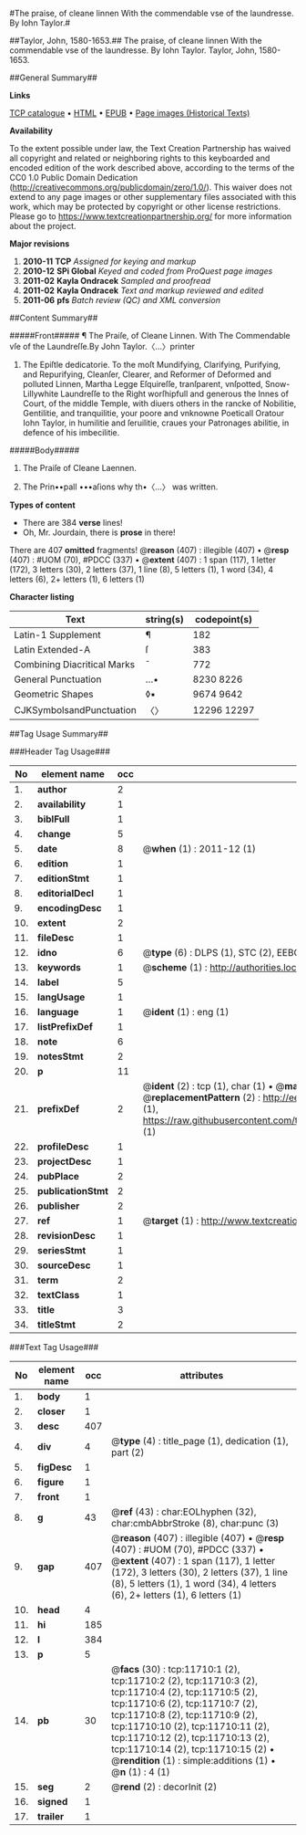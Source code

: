 #The praise, of cleane linnen With the commendable vse of the laundresse. By Iohn Taylor.#

##Taylor, John, 1580-1653.##
The praise, of cleane linnen With the commendable vse of the laundresse. By Iohn Taylor.
Taylor, John, 1580-1653.

##General Summary##

**Links**

[TCP catalogue](http://www.ota.ox.ac.uk/tcp/)  • 
[HTML](http://tei.it.ox.ac.uk/tcp/Texts-HTML/free/A13/A13488.html)  • 
[EPUB](http://tei.it.ox.ac.uk/tcp/Texts-EPUB/free/A13/A13488.epub) • 
[Page images (Historical Texts)](https://historicaltexts.jisc.ac.uk/eebo-99846723e)

**Availability**

To the extent possible under law, the Text Creation Partnership has waived all copyright and related or neighboring rights to this keyboarded and encoded edition of the work described above, according to the terms of the CC0 1.0 Public Domain Dedication (http://creativecommons.org/publicdomain/zero/1.0/). This waiver does not extend to any page images or other supplementary files associated with this work, which may be protected by copyright or other license restrictions. Please go to https://www.textcreationpartnership.org/ for more information about the project.

**Major revisions**

1. __2010-11__ __TCP__ *Assigned for keying and markup*
1. __2010-12__ __SPi Global__ *Keyed and coded from ProQuest page images*
1. __2011-02__ __Kayla Ondracek__ *Sampled and proofread*
1. __2011-02__ __Kayla Ondracek__ *Text and markup reviewed and edited*
1. __2011-06__ __pfs__ *Batch review (QC) and XML conversion*

##Content Summary##

#####Front#####
¶ The Praiſe, of Cleane Linnen. With The Commendable vſe of the Laundreſſe.By John Taylor.〈…〉printer
1. The Epiſtle dedicatorie. To the moſt Mundifying, Clarifying, Purifying, and Repurifying, Cleanſer, Clearer, and Reformer of Deformed and polluted Linnen, Martha Legge Eſquireſſe, tranſparent, vnſpotted, Snow-Lillywhite Laundreſſe to the Right worſhipfull and generous the Innes of Court, of the middle Temple, with diuers others in the rancke of Nobilitie, Gentilitie, and tranquilitie, your poore and vnknowne Poeticall Oratour Iohn Taylor, in humilitie and ſeruilitie, craues your Patronages abilitie, in defence of his imbecilitie.

#####Body#####

1. The Praiſe of Cleane Laennen.

1. The Prin••pall •••aſions why th•〈…〉 was written.

**Types of content**

  * There are 384 **verse** lines!
  * Oh, Mr. Jourdain, there is **prose** in there!

There are 407 **omitted** fragments! 
 @__reason__ (407) : illegible (407)  •  @__resp__ (407) : #UOM (70), #PDCC (337)  •  @__extent__ (407) : 1 span (117), 1 letter (172), 3 letters (30), 2 letters (37), 1 line (8), 5 letters (1), 1 word (34), 4 letters (6), 2+ letters (1), 6 letters (1)

**Character listing**


|Text|string(s)|codepoint(s)|
|---|---|---|
|Latin-1 Supplement|¶|182|
|Latin Extended-A|ſ|383|
|Combining             Diacritical Marks|̄|772|
|General Punctuation|…•|8230 8226|
|Geometric Shapes|◊▪|9674 9642|
|CJKSymbolsandPunctuation|〈〉|12296 12297|

##Tag Usage Summary##

###Header Tag Usage###

|No|element name|occ|attributes|
|---|---|---|---|
|1.|__author__|2||
|2.|__availability__|1||
|3.|__biblFull__|1||
|4.|__change__|5||
|5.|__date__|8| @__when__ (1) : 2011-12 (1)|
|6.|__edition__|1||
|7.|__editionStmt__|1||
|8.|__editorialDecl__|1||
|9.|__encodingDesc__|1||
|10.|__extent__|2||
|11.|__fileDesc__|1||
|12.|__idno__|6| @__type__ (6) : DLPS (1), STC (2), EEBO-CITATION (1), PROQUEST (1), VID (1)|
|13.|__keywords__|1| @__scheme__ (1) : http://authorities.loc.gov/ (1)|
|14.|__label__|5||
|15.|__langUsage__|1||
|16.|__language__|1| @__ident__ (1) : eng (1)|
|17.|__listPrefixDef__|1||
|18.|__note__|6||
|19.|__notesStmt__|2||
|20.|__p__|11||
|21.|__prefixDef__|2| @__ident__ (2) : tcp (1), char (1)  •  @__matchPattern__ (2) : ([0-9\-]+):([0-9IVX]+) (1), (.+) (1)  •  @__replacementPattern__ (2) : http://eebo.chadwyck.com/downloadtiff?vid=$1&page=$2 (1), https://raw.githubusercontent.com/textcreationpartnership/Texts/master/tcpchars.xml#$1 (1)|
|22.|__profileDesc__|1||
|23.|__projectDesc__|1||
|24.|__pubPlace__|2||
|25.|__publicationStmt__|2||
|26.|__publisher__|2||
|27.|__ref__|1| @__target__ (1) : http://www.textcreationpartnership.org/docs/. (1)|
|28.|__revisionDesc__|1||
|29.|__seriesStmt__|1||
|30.|__sourceDesc__|1||
|31.|__term__|2||
|32.|__textClass__|1||
|33.|__title__|3||
|34.|__titleStmt__|2||


###Text Tag Usage###

|No|element name|occ|attributes|
|---|---|---|---|
|1.|__body__|1||
|2.|__closer__|1||
|3.|__desc__|407||
|4.|__div__|4| @__type__ (4) : title_page (1), dedication (1), part (2)|
|5.|__figDesc__|1||
|6.|__figure__|1||
|7.|__front__|1||
|8.|__g__|43| @__ref__ (43) : char:EOLhyphen (32), char:cmbAbbrStroke (8), char:punc (3)|
|9.|__gap__|407| @__reason__ (407) : illegible (407)  •  @__resp__ (407) : #UOM (70), #PDCC (337)  •  @__extent__ (407) : 1 span (117), 1 letter (172), 3 letters (30), 2 letters (37), 1 line (8), 5 letters (1), 1 word (34), 4 letters (6), 2+ letters (1), 6 letters (1)|
|10.|__head__|4||
|11.|__hi__|185||
|12.|__l__|384||
|13.|__p__|5||
|14.|__pb__|30| @__facs__ (30) : tcp:11710:1 (2), tcp:11710:2 (2), tcp:11710:3 (2), tcp:11710:4 (2), tcp:11710:5 (2), tcp:11710:6 (2), tcp:11710:7 (2), tcp:11710:8 (2), tcp:11710:9 (2), tcp:11710:10 (2), tcp:11710:11 (2), tcp:11710:12 (2), tcp:11710:13 (2), tcp:11710:14 (2), tcp:11710:15 (2)  •  @__rendition__ (1) : simple:additions (1)  •  @__n__ (1) : 4 (1)|
|15.|__seg__|2| @__rend__ (2) : decorInit (2)|
|16.|__signed__|1||
|17.|__trailer__|1||

